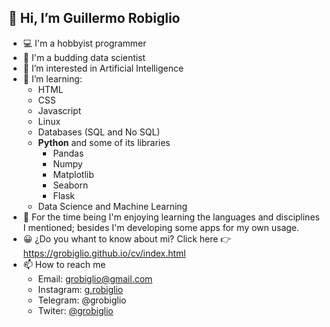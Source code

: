 👋 Hi, I’m **Guillermo Robiglio**
--
- 💻 I'm a hobbyist programmer
- 💾 I'm a budding data scientist
- 👀 I’m interested in Artificial Intelligence
- 🌱 I’m learning:
  - HTML
  - CSS
  - Javascript
  - Linux
  - Databases (SQL and No SQL)
  - **Python** and some of its libraries
    - Pandas
    - Numpy
    - Matplotlib
    - Seaborn
    - Flask
  - Data Science and Machine Learning
- 💞️ For the time being I'm enjoying learning the languages and disciplines I mentioned; besides I'm developing some apps for my own usage. 
- 😀 ¿Do you whant to know about mi? Click here 👉 https://grobiglio.github.io/cv/index.html
- 📫 How to reach me
  - Email: grobiglio@gmail.com
  - Instagram: [g.robiglio](https://www.instagram.com/g.robiglio/)
  - Telegram: @grobiglio
  - Twiter: [@grobiglio](https://twitter.com/grobiglio)

<!---
grobiglio/grobiglio is a ✨ special ✨ repository because its `README.md` (this file) appears on your GitHub profile.
You can click the Preview link to take a look at your changes.
--->
